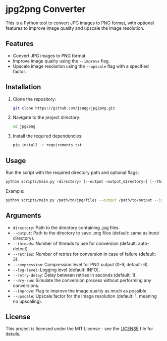 # jpg2png Converter

This is a Python tool to convert JPG images to PNG format, with optional features to improve image quality and upscale the image resolution.

## Features

- Convert JPG images to PNG format.
- Improve image quality using the `--improve` flag.
- Upscale image resolution using the `--upscale` flag with a specified factor.

## Installation

1. Clone the repository:
    ```sh
    git clone https://github.com/jsugg/jpg2png.git
    ```
2. Navigate to the project directory:
    ```sh
    cd jpg2png
    ```
3. Install the required dependencies:
    ```sh
    pip install -r requirements.txt
    ```

## Usage

Run the script with the required directory path and optional flags:
```sh
python scripts/main.py <directory> [--output <output_directory>] [--threads <num_threads>] [--retries <num_retries>] [--compression <compression_level>] [--log-level <log_level>] [--retry-delay <retry_delay>] [--dry-run] [--improve] [--upscale <factor>]
```

Example:
```sh
python scripts/main.py /path/to/jpg/files --output /path/to/output --improve --upscale 2
```

## Arguments

- `directory`: Path to the directory containing .jpg files.
- `--output`: Path to the directory to save .png files (default: same as input directory).
- `--threads`: Number of threads to use for conversion (default: auto-detect).
- `--retries`: Number of retries for conversion in case of failure (default: 3).
- `--compression`: Compression level for PNG output (0-9, default: 6).
- `--log-level`: Logging level (default: INFO).
- `--retry-delay`: Delay between retries in seconds (default: 1).
- `--dry-run`: Simulate the conversion process without performing any conversions.
- `--improve`: Flag to improve the image quality as much as possible.
- `--upscale`: Upscale factor for the image resolution (default: 1, meaning no upscaling).

## License

This project is licensed under the MIT License - see the [LICENSE](LICENSE) file for details.
